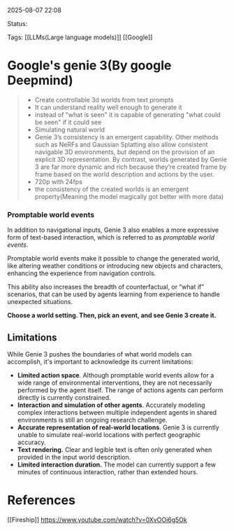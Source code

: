 
2025-08-07 22:08

Status:

Tags: [[LLMs(Large language models)]] [[Google]] 




# Google's genie 3(By google Deepmind)

>- Create controllable 3d worlds from text prompts
>- It can understand reality well enough to generate it
>- instead of "what is seen" it is capable of generating "what could be seen" if it could see
>- Simulating natural world
>- Genie 3’s consistency is an emergent capability. Other methods such as NeRFs and Gaussian Splatting also allow consistent navigable 3D environments, but depend on the provision of an explicit 3D representation. By contrast, worlds generated by Genie 3 are far more dynamic and rich because they’re created frame by frame based on the world description and actions by the user.
>- 720p with 24fps
>- the consistency of the created worlds is an emergent property(Meaning the model magically got better with more data)

### Promptable world events

In addition to navigational inputs, Genie 3 also enables a more expressive form of text-based interaction, which is referred to as _promptable world events_.

Promptable world events make it possible to change the generated world, like altering weather conditions or introducing new objects and characters, enhancing the experience from navigation controls.

This ability also increases the breadth of counterfactual, or “what if” scenarios, that can be used by agents learning from experience to handle unexpected situations.

**Choose a world setting. Then, pick an event, and see Genie 3 create it.**

## Limitations

While Genie 3 pushes the boundaries of what world models can accomplish, it's important to acknowledge its current limitations:

- **Limited action space**. Although promptable world events allow for a wide range of environmental interventions, they are not necessarily performed by the agent itself. The range of actions agents can perform directly is currently constrained.
- **Interaction and simulation of other agents**. Accurately modeling complex interactions between multiple independent agents in shared environments is still an ongoing research challenge.
- **Accurate representation of real-world locations**. Genie 3 is currently unable to simulate real-world locations with perfect geographic accuracy.
- **Text rendering.** Clear and legible text is often only generated when provided in the input world description.
- **Limited interaction duration.** The model can currently support a few minutes of continuous interaction, rather than extended hours.




# References
[[Fireship]] https://www.youtube.com/watch?v=0XvOOi6g5Ok